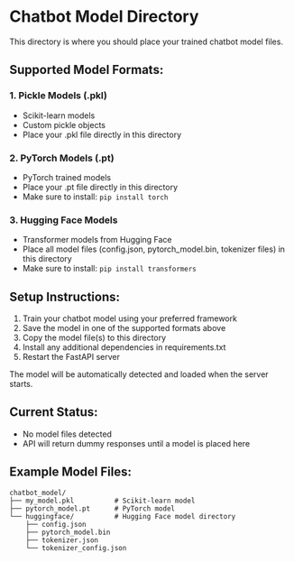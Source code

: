 # Chatbot Model Directory

This directory is where you should place your trained chatbot model files.

## Supported Model Formats:

### 1. Pickle Models (.pkl)
- Scikit-learn models
- Custom pickle objects
- Place your .pkl file directly in this directory

### 2. PyTorch Models (.pt)
- PyTorch trained models
- Place your .pt file directly in this directory
- Make sure to install: `pip install torch`

### 3. Hugging Face Models
- Transformer models from Hugging Face
- Place all model files (config.json, pytorch_model.bin, tokenizer files) in this directory
- Make sure to install: `pip install transformers`

## Setup Instructions:

1. Train your chatbot model using your preferred framework
2. Save the model in one of the supported formats above
3. Copy the model file(s) to this directory
4. Install any additional dependencies in requirements.txt
5. Restart the FastAPI server

The model will be automatically detected and loaded when the server starts.

## Current Status:
- No model files detected
- API will return dummy responses until a model is placed here

## Example Model Files:
```
chatbot_model/
├── my_model.pkl          # Scikit-learn model
├── pytorch_model.pt      # PyTorch model
└── huggingface/          # Hugging Face model directory
    ├── config.json
    ├── pytorch_model.bin
    ├── tokenizer.json
    └── tokenizer_config.json
```